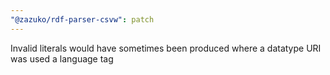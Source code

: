 ```yaml
---
"@zazuko/rdf-parser-csvw": patch
---
```


Invalid literals would have sometimes been produced where a datatype URI was used a language tag
